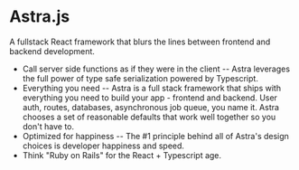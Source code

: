# Astra.js

A fullstack React framework that blurs the lines between frontend and backend development.

- Call server side functions as if they were in the client
-- Astra leverages the full power of type safe serialization powered by Typescript.
- Everything you need
-- Astra is a full stack framework that ships with everything you need to build your app - frontend and backend. User
auth, routes, databases, asynchronous job queue, you name it. Astra chooses a set of reasonable defaults that work well together so you don't have to.
- Optimized for happiness
-- The #1 principle behind all of Astra's design choices is developer happiness and speed.
- Think "Ruby on Rails" for the React + Typescript age.
